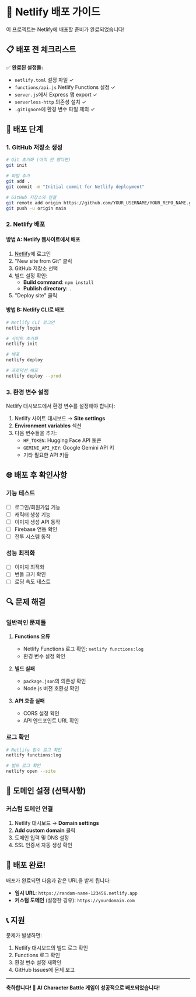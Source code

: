 # 🚀 Netlify 배포 가이드

이 프로젝트는 Netlify에 배포할 준비가 완료되었습니다!

## 📋 배포 전 체크리스트

✅ **완료된 설정들:**
- `netlify.toml` 설정 파일 ✓
- `functions/api.js` Netlify Functions 설정 ✓
- `server.js`에서 Express 앱 export ✓
- `serverless-http` 의존성 설치 ✓
- `.gitignore`에 환경 변수 파일 제외 ✓

## 🔧 배포 단계

### 1. GitHub 저장소 생성
```bash
# Git 초기화 (아직 안 했다면)
git init

# 파일 추가
git add .
git commit -m "Initial commit for Netlify deployment"

# GitHub 저장소와 연결
git remote add origin https://github.com/YOUR_USERNAME/YOUR_REPO_NAME.git
git push -u origin main
```

### 2. Netlify 배포

#### 방법 A: Netlify 웹사이트에서 배포
1. [Netlify](https://netlify.com)에 로그인
2. "New site from Git" 클릭
3. GitHub 저장소 선택
4. 빌드 설정 확인:
   - **Build command**: `npm install`
   - **Publish directory**: `.`
5. "Deploy site" 클릭

#### 방법 B: Netlify CLI로 배포
```bash
# Netlify CLI 로그인
netlify login

# 사이트 초기화
netlify init

# 배포
netlify deploy

# 프로덕션 배포
netlify deploy --prod
```

### 3. 환경 변수 설정

Netlify 대시보드에서 환경 변수를 설정해야 합니다:

1. Netlify 사이트 대시보드 → **Site settings**
2. **Environment variables** 섹션
3. 다음 변수들을 추가:
   - `HF_TOKEN`: Hugging Face API 토큰
   - `GEMINI_API_KEY`: Google Gemini API 키
   - 기타 필요한 API 키들

## 🌐 배포 후 확인사항

### 기능 테스트
- [ ] 로그인/회원가입 기능
- [ ] 캐릭터 생성 기능
- [ ] 이미지 생성 API 동작
- [ ] Firebase 연동 확인
- [ ] 전투 시스템 동작

### 성능 최적화
- [ ] 이미지 최적화
- [ ] 번들 크기 확인
- [ ] 로딩 속도 테스트

## 🔍 문제 해결

### 일반적인 문제들

1. **Functions 오류**
   - Netlify Functions 로그 확인: `netlify functions:log`
   - 환경 변수 설정 확인

2. **빌드 실패**
   - `package.json`의 의존성 확인
   - Node.js 버전 호환성 확인

3. **API 호출 실패**
   - CORS 설정 확인
   - API 엔드포인트 URL 확인

### 로그 확인
```bash
# Netlify 함수 로그 확인
netlify functions:log

# 빌드 로그 확인
netlify open --site
```

## 📱 도메인 설정 (선택사항)

### 커스텀 도메인 연결
1. Netlify 대시보드 → **Domain settings**
2. **Add custom domain** 클릭
3. 도메인 입력 및 DNS 설정
4. SSL 인증서 자동 생성 확인

## 🚀 배포 완료!

배포가 완료되면 다음과 같은 URL을 받게 됩니다:
- **임시 URL**: `https://random-name-123456.netlify.app`
- **커스텀 도메인** (설정한 경우): `https://yourdomain.com`

## 📞 지원

문제가 발생하면:
1. Netlify 대시보드의 빌드 로그 확인
2. Functions 로그 확인
3. 환경 변수 설정 재확인
4. GitHub Issues에 문제 보고

---

**축하합니다! 🎉 AI Character Battle 게임이 성공적으로 배포되었습니다!**
